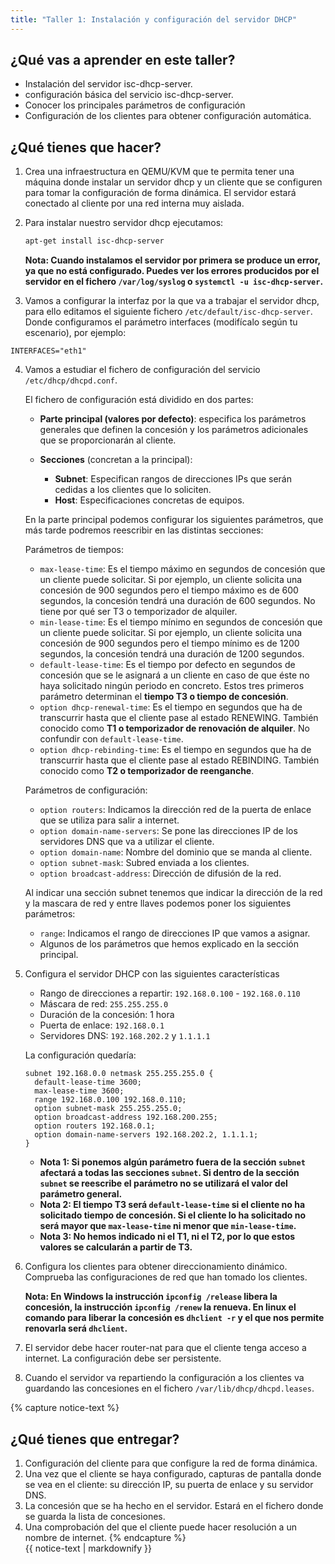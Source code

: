 ```yaml
---
title: "Taller 1: Instalación y configuración del servidor DHCP"
---
```


## ¿Qué vas a aprender en este taller?

* Instalación del servidor isc-dhcp-server.
* configuración básica del servicio isc-dhcp-server.
* Conocer los principales parámetros de configuración
* Configuración de los clientes para obtener configuración automática.

## ¿Qué tienes que hacer?

1. Crea una infraestructura en QEMU/KVM que te permita tener una máquina donde instalar un servidor dhcp y un cliente que se configuren para tomar la configuración de forma dinámica. El servidor estará conectado al cliente por una red interna muy aislada.
2. Para instalar nuestro servidor dhcp ejecutamos:

	```bash
	apt-get install isc-dhcp-server
	```
	**Nota: Cuando instalamos el servidor por primera se produce un error, ya que no está configurado. Puedes ver los errores producidos por el servidor en el fichero `/var/log/syslog` o `systemctl -u isc-dhcp-server`.**
	
3. Vamos a configurar la interfaz por la que va a trabajar el servidor dhcp, para ello editamos el siguiente fichero `/etc/default/isc-dhcp-server`. Donde configuramos el parámetro interfaces (modifícalo según tu escenario), por ejemplo:
	
```
INTERFACES="eth1"
```
4. Vamos a estudiar el fichero de configuración del servicio `/etc/dhcp/dhcpd.conf`.

	El fichero de configuración está dividido en dos partes:

	* **Parte principal (valores por defecto)**: especifica los parámetros generales que definen la concesión y los parámetros adicionales que se proporcionarán al cliente.
	* **Secciones** (concretan a la principal):
	
		* **Subnet**: Especifican rangos de direcciones IPs que serán cedidas a los clientes que lo soliciten.
		* **Host**: Especificaciones concretas de equipos.

	En la parte principal podemos configurar los siguientes parámetros, que más tarde podremos reescribir en las distintas secciones:

	Parámetros de tiempos:

	* `max-lease-time`: Es el tiempo máximo en segundos de concesión que un cliente puede solicitar. Si por ejemplo, un cliente solicita una concesión de 900 segundos pero el tiempo máximo es de 600 segundos, la concesión tendrá una duración de 600 segundos. No tiene por qué ser T3 o temporizador de alquiler.
	* `min-lease-time`: Es el tiempo mínimo en segundos de concesión que un cliente puede solicitar. Si por ejemplo, un cliente solicita una concesión de 900 segundos pero el tiempo mínimo es de 1200 segundos, la concesión tendrá una duración de 1200 segundos.
	* `default-lease-time`: Es el tiempo por defecto en segundos de concesión que se le asignará a un cliente en caso de que éste no haya solicitado ningún periodo en concreto. Estos tres primeros parámetro determinan el **tiempo T3 o tiempo de concesión**.
	* `option dhcp-renewal-time`: Es el tiempo en segundos que ha de transcurrir hasta que el cliente pase al estado RENEWING. También conocido como **T1 o temporizador de renovación de alquiler**. No confundir con `default-lease-time`.
	* `option dhcp-rebinding-time`: Es el tiempo en segundos que ha de transcurrir hasta que el cliente pase al estado REBINDING. También conocido como **T2 o temporizador de reenganche**.

	Parámetros de configuración:

	* `option routers`: Indicamos la dirección red de la puerta de enlace que se utiliza para salir a internet.
	* `option domain-name-servers`: Se pone las direcciones IP de los servidores DNS que va a utilizar el cliente.
	* `option domain-name`: Nombre del dominio que se manda al cliente.
	* `option subnet-mask`: Subred enviada a los clientes.
	* `option broadcast-address`: Dirección de difusión de la red.

	Al indicar una sección subnet tenemos que indicar la dirección de la red y la mascara de red y entre llaves podemos poner los siguientes parámetros:

	* `range`: Indicamos el rango de direcciones IP que vamos a asignar.
	* Algunos de los parámetros que hemos explicado en la sección principal.

5. Configura el servidor DHCP con las siguientes características

	* Rango de direcciones a repartir: `192.168.0.100` - `192.168.0.110`
	* Máscara de red: `255.255.255.0`
	* Duración de la concesión: 1 hora
	* Puerta de enlace: `192.168.0.1`
	* Servidores DNS: `192.168.202.2` y `1.1.1.1`

	La configuración quedaría:

	```
	subnet 192.168.0.0 netmask 255.255.255.0 {
	  default-lease-time 3600;
	  max-lease-time 3600;  
	  range 192.168.0.100 192.168.0.110;
	  option subnet-mask 255.255.255.0;
	  option broadcast-address 192.168.200.255;
	  option routers 192.168.0.1;
	  option domain-name-servers 192.168.202.2, 1.1.1.1;
	}
	```

	* **Nota 1: Si ponemos algún parámetro fuera de la sección `subnet` afectará a todas las secciones `subnet`. Si dentro de la sección `subnet` se reescribe el parámetro no se utilizará el valor del parámetro general.**
	* **Nota 2: El tiempo T3 será `default-lease-time` si el cliente no ha solicitado tiempo de concesión. Si el cliente lo ha solicitado no será mayor que `max-lease-time` ni menor que `min-lease-time`.**
	* **Nota 3: No hemos indicado ni el T1, ni el T2, por lo que estos valores se calcularán a partir de T3.**
6. Configura los clientes para obtener direccionamiento dinámico. Comprueba las configuraciones de red que han tomado los clientes.

	**Nota: En Windows la instrucción `ipconfig /release` libera la concesión, la instrucción `ipconfig /renew` la renueva. En linux el comando para liberar la concesión es `dhclient -r` y el que nos permite renovarla será `dhclient`.**

7. El servidor debe hacer router-nat para que el cliente tenga acceso a internet. La configuración debe ser persistente.

8. Cuando el servidor va repartiendo la configuración a los clientes va guardando las concesiones en el fichero `/var/lib/dhcp/dhcpd.leases`.

{% capture notice-text %}
## ¿Qué tienes que entregar?

1. Configuración del cliente para que configure la red de forma dinámica.
2. Una vez que el cliente se haya configurado, capturas de pantalla donde se vea en el cliente: su dirección IP, su puerta de enlace y su servidor DNS.
3. La concesión que se ha hecho en el servidor. Estará en el fichero donde se guarda la lista de concesiones.
4. Una comprobación del que el cliente puede hacer resolución a un nombre de internet.
{% endcapture %}<div class="notice--info">{{ notice-text | markdownify }}</div>
